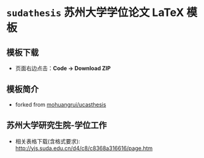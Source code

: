 # `sudathesis` 苏州大学学位论文 LaTeX 模板

## 模板下载

* 页面右边点击：**Code -> Download ZIP**

## 模板简介
 
* forked from [mohuangrui/ucasthesis](<https://github.com/mohuangrui/ucasthesis>)

## 苏州大学研究生院-学位工作
* 相关表格下载(含格式要求):
http://yjs.suda.edu.cn/d4/c8/c8368a316616/page.htm
